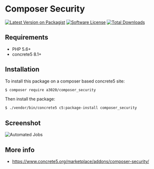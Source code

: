 # Composer Security

[![Latest Version on Packagist][ico-version]][link-packagist]
[![Software License][ico-license]](LICENSE.txt)
[![Total Downloads][ico-downloads]][link-downloads]

## Requirements
- PHP 5.6+
- concrete5 8.1+

## Installation

To install this package on a composer based concrete5 site:
```bash
$ composer require a3020/composer_security
```

Then install the package:
```bash
$ ./vendor/bin/concrete5 c5:package-install composer_security
```

## Screenshot

![Automated Jobs](https://user-images.githubusercontent.com/1431100/31862053-f2c25112-b737-11e7-8731-dbf72948538d.png)

## More info

- https://www.concrete5.org/marketplace/addons/composer-security/

[ico-version]: https://img.shields.io/packagist/v/a3020/composer_security.svg?style=flat-square
[ico-license]: https://img.shields.io/badge/license-MIT-brightgreen.svg?style=flat-square
[ico-downloads]: https://img.shields.io/packagist/dt/a3020/composer_security.svg?style=flat-square

[link-packagist]: https://packagist.org/packages/a3020/composer_security
[link-downloads]: https://packagist.org/packages/a3020/composer_security